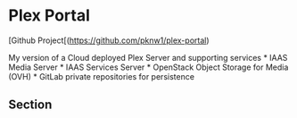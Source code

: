 # Plex Portal
[Github Project[(https://github.com/pknw1/plex-portal)

My version of a Cloud deployed Plex Server and supporting services
	*	IAAS Media Server
	* 	IAAS Services Server
	* 	OpenStack Object Storage for Media (OVH)
	* 	GitLab private repositories for persistence
	
## Section
